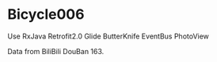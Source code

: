 # Bicycle006


Use
    RxJava
    Retrofit2.0
    Glide
    ButterKnife
    EventBus
    PhotoView


Data from
    BiliBili
    DouBan
    163.

